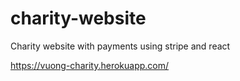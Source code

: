 # charity-website
Charity website with payments using stripe and react

https://vuong-charity.herokuapp.com/
